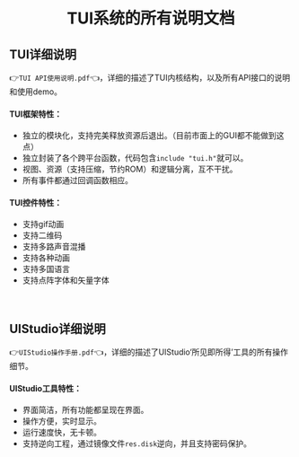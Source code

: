 <h1 align="center"> TUI系统的所有说明文档 </h1>


## TUI详细说明
👉`TUI API使用说明.pdf`👈，详细的描述了TUI内核结构，以及所有API接口的说明和使用demo。

#### TUI框架特性：
* 独立的模块化，支持完美释放资源后退出。（目前市面上的GUI都不能做到这点）
* 独立封装了各个跨平台函数，代码包含`include "tui.h"`就可以。
* 视图、资源（支持压缩，节约ROM）和逻辑分离，互不干扰。
* 所有事件都通过回调函数相应。

#### TUI控件特性：
* 支持gif动画
* 支持二维码
* 支持多路声音混播
* 支持各种动画
* 支持多国语言
* 支持点阵字体和矢量字体

<br>

## UIStudio详细说明
👉`UIStudio操作手册.pdf`👈，详细的描述了UIStudio‘所见即所得’工具的所有操作细节。

#### UIStudio工具特性：
* 界面简洁，所有功能都呈现在界面。
* 操作方便，实时显示。
* 运行速度快，无卡顿。
* 支持逆向工程，通过镜像文件`res.disk`逆向，并且支持密码保护。
